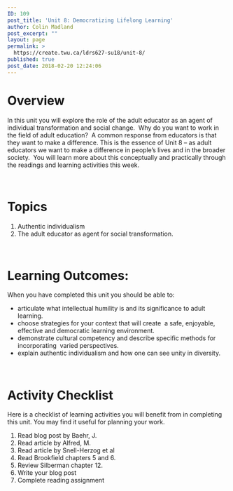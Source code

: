 ```yaml
---
ID: 109
post_title: 'Unit 8: Democratizing Lifelong Learning'
author: Colin Madland
post_excerpt: ""
layout: page
permalink: >
  https://create.twu.ca/ldrs627-su18/unit-8/
published: true
post_date: 2018-02-20 12:24:06
---
```

<h1>Overview</h1>
In this unit you will explore the role of the adult educator as an agent of individual transformation and social change.  Why do you want to work in the field of adult education?  A common response from educators is that they want to make a difference. This is the essence of Unit 8 – as adult educators we want to make a difference in people’s lives and in the broader society.  You will learn more about this conceptually and practically through the readings and learning activities this week.

&nbsp;
<h1>Topics</h1>
<ol>
 	<li>Authentic individualism</li>
 	<li>The adult educator as agent for social transformation.</li>
</ol>
<strong> </strong>
<h1>Learning Outcomes:</h1>
When you have completed this unit you should be able to:
<ul>
 	<li>articulate what intellectual humility is and its significance to adult learning.</li>
 	<li>choose strategies for your context that will create  a safe, enjoyable, effective and democratic learning environment.</li>
 	<li>demonstrate cultural competency and describe specific methods for incorporating  varied perspectives.</li>
 	<li>explain authentic individualism and how one can see unity in diversity.</li>
</ul>
<strong> </strong>
<h1>Activity Checklist</h1>
Here is a checklist of learning activities you will benefit from in completing this unit. You may find it useful for planning your work.
<ol>
 	<li>Read blog post by Baehr, J.</li>
 	<li>Read article by Alfred, M.</li>
 	<li>Read article by Snell-Herzog et al</li>
 	<li>Read Brookfield chapters 5 and 6.</li>
 	<li>Review Silberman chapter 12.</li>
 	<li>Write your blog post</li>
 	<li>Complete reading assignment</li>
</ol>
&nbsp;